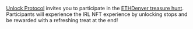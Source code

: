 [Unlock Protocol](https://unlock-protocol.com/) invites you to participate in the [ETHDenver treasure hunt](https://ethdenver.unlock-protocol.com/). Participants will experience the IRL NFT experience by unlocking stops and be rewarded with a refreshing treat at the end!
